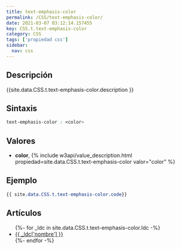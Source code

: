 ```yaml
---
title: text-emphasis-color
permalink: /CSS/text-emphasis-color/
date: 2021-03-07 03:12:14.157455
key: CSS.t.text-emphasis-color
category: CSS
tags: ['propiedad css']
sidebar: 
  nav: css
---
```


## Descripción
{{site.data.CSS.t.text-emphasis-color.description }}

## Sintaxis
~~~css
text-emphasis-color : <color>
~~~

## Valores
* **color**,  {% include w3api/value_description.html propiedad=site.data.CSS.t.text-emphasis-color valor="color" %}

## Ejemplo
~~~css
{{ site.data.CSS.t.text-emphasis-color.code}}
~~~

## Artículos
<ul>
{%- for _ldc in site.data.CSS.t.text-emphasis-color.ldc -%}
   <li>
       <a href="{{_ldc['url'] }}">{{ _ldc['nombre'] }}</a>
   </li>
{%- endfor -%}
</ul>
